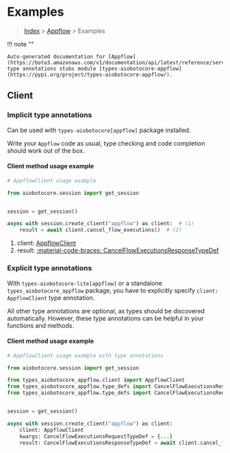 # Examples

> [Index](../README.md) > [Appflow](./README.md) > Examples

!!! note ""

    Auto-generated documentation for [Appflow](https://boto3.amazonaws.com/v1/documentation/api/latest/reference/services/appflow.html#appflow)
    type annotations stubs module [types-aiobotocore-appflow](https://pypi.org/project/types-aiobotocore-appflow/).

## Client

### Implicit type annotations

Can be used with `types-aiobotocore[appflow]` package installed.

Write your `Appflow` code as usual,
type checking and code completion should work out of the box.



#### Client method usage example

```python
# AppflowClient usage example

from aiobotocore.session import get_session


session = get_session()

async with session.create_client("appflow") as client:  # (1)
    result = await client.cancel_flow_executions()  # (2)
```

1. client: [AppflowClient](./client.md)
2. result: [:material-code-braces: CancelFlowExecutionsResponseTypeDef](./type_defs.md#cancelflowexecutionsresponsetypedef)






### Explicit type annotations

With `types-aiobotocore-lite[appflow]`
or a standalone `types_aiobotocore_appflow` package, you have to explicitly specify
`client: AppflowClient` type annotation.

All other type annotations are optional, as types should be discovered automatically.
However, these type annotations can be helpful in your functions and methods.


#### Client method usage example

```python
# AppflowClient usage example with type annotations

from aiobotocore.session import get_session

from types_aiobotocore_appflow.client import AppflowClient
from types_aiobotocore_appflow.type_defs import CancelFlowExecutionsResponseTypeDef
from types_aiobotocore_appflow.type_defs import CancelFlowExecutionsRequestTypeDef


session = get_session()

async with session.create_client("appflow") as client:
    client: AppflowClient
    kwargs: CancelFlowExecutionsRequestTypeDef = {...}
    result: CancelFlowExecutionsResponseTypeDef = await client.cancel_flow_executions(**kwargs)
```




